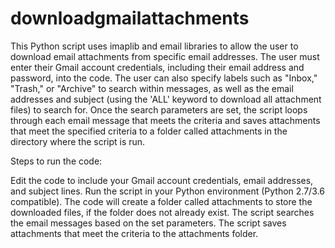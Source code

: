 # downloadgmailattachments
This Python script uses imaplib and email libraries to allow the user to download email attachments from specific email addresses. The user must enter their Gmail account credentials, including their email address and password, into the code. The user can also specify labels such as "Inbox," "Trash," or "Archive" to search within messages, as well as the email addresses and subject (using the 'ALL' keyword to download all attachment files) to search for. Once the search parameters are set, the script loops through each email message that meets the criteria and saves attachments that meet the specified criteria to a folder called attachments in the directory where the script is run. 

Steps to run the code:

  Edit the code to include your Gmail account credentials, email addresses, and subject lines.
  Run the script in your Python environment (Python 2.7/3.6 compatible).
  The code will create a folder called attachments to store the downloaded files, if the folder does not already exist.
  The script searches the email messages based on the set parameters.
  The script saves attachments that meet the criteria to the attachments folder.
